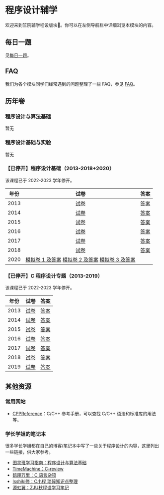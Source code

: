 # 程序设计辅学

欢迎来到竺院辅学程设版块🤗。你可以在左侧导航栏中详细浏览本模块的内容。

## 每日一题

见[每日一题](./2024_daily_problem.md)。

## FAQ

我们为各个模块同学们经常遇到的问题整理了一些 FAQ，参见 [FAQ](faq.md)。

## 历年卷

### 程序设计与算法基础

暂无

### 程序设计基础与实验

暂无

### 【已停开】程序设计基础（2013-2018+2020）

该课程已于 2022-2023 学年停开。

| 年份 | 试卷 | 答案 |
| :---: | :---: | :---: |
| 2013 | [试卷](exam/fundamentals_of_programming/fp13test.pdf) | [答案](exam/fundamentals_of_programming/fp13answer.pdf) |
| 2014 | [试卷](exam/fundamentals_of_programming/fp14test.pdf) | [答案](exam/fundamentals_of_programming/fp14answer.pdf) |
| 2015 | [试卷](exam/fundamentals_of_programming/fp15test.pdf) | [答案](exam/fundamentals_of_programming/fp15answer.pdf) |
| 2016 | [试卷](exam/fundamentals_of_programming/fp16test.pdf) | [答案](exam/fundamentals_of_programming/fp16answer.pdf) |
| 2017 | [试卷](exam/fundamentals_of_programming/fp17test.pdf) | [答案](exam/fundamentals_of_programming/fp17answer.pdf) |
| 2018 | [试卷](exam/fundamentals_of_programming/fp18test.pdf) | [答案](exam/fundamentals_of_programming/fp18answer.pdf) |
| 2020 | [模拟卷 1 及答案](exam/fundamentals_of_programming/fp20simulation1.pdf) [模拟卷 2 及答案](exam/fundamentals_of_programming/fp20simulation2.pdf) [模拟卷 3 及答案](exam/fundamentals_of_programming/fp20simulation3.pdf) |  |

### 【已停开】C 程序设计专题（2013-2019）

该课程已于 2022-2023 学年停开。

| 年份 | 试卷 | 答案 |
| :---: | :---: | :---: |
| 2013 | [试卷](exam/lectures_on_c_programming/lcp13test.pdf) | [答案](exam/lectures_on_c_programming/lcp13answer.pdf) |
| 2014 | [试卷](exam/lectures_on_c_programming/lcp14test.pdf) | [答案](exam/lectures_on_c_programming/lcp14answer.pdf) |
| 2015 | [试卷](exam/lectures_on_c_programming/lcp15test.pdf) | [答案](exam/lectures_on_c_programming/lcp15answer.pdf) |
| 2016 | [试卷](exam/lectures_on_c_programming/lcp16test.pdf) | [答案](exam/lectures_on_c_programming/lcp16answer.pdf) |
| 2017 | [试卷](exam/lectures_on_c_programming/lcp17test.pdf) | [答案](exam/lectures_on_c_programming/lcp17answer.pdf) |
| 2018 | [试卷](exam/lectures_on_c_programming/lcp18test.pdf) | [答案](exam/lectures_on_c_programming/lcp18answer.pdf) |
| 2019 | [试卷](exam/lectures_on_c_programming/lcp19test.pdf) | [答案](exam/lectures_on_c_programming/lcp19answer.pdf) |

## 其他资源

### 常用网站

- [CPPReference](https://zh.cppreference.com/w/)：C/C++ 参考手册，可以查找 C/C++ 语法和标准库的用法等。

### 学长学姐的笔记本

很多学长学姐都在自己的博客/笔记本中写了一些关于程序设计的内容，这里列出一些链接，供大家参考。

- [图灵班学习指南：程序设计与算法基础](https://zju-turing.github.io/TuringCourses/major_basic/programming/)
- [TimeMachine：C-review](https://zhoutimemachine.github.io/2022/07/07/2021/C-review/)
- [鹤翔万里：C 语言杂项](https://note.tonycrane.cc/cs/pl/c_cpp/c/)
- [Isshiki修：C小程 琐碎知识点整理](https://note.isshikih.top/cour_note/D1QD_CXiaoCheng/)
- [源虹翼：ZJU秋程设学习笔记](https://www.cnblogs.com/yuanhongyi/p/17329921.html)